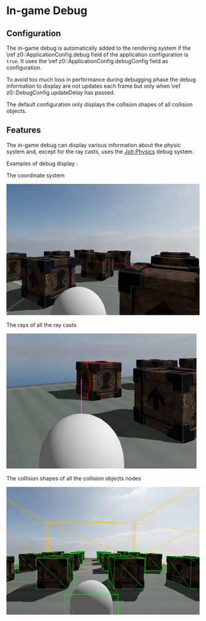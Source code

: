 In-game Debug
===========================================================================

Configuration
-----------------------------------------------------------------------------
The in-game debug is automatically added to the rendering system
if the \ref z0::ApplicationConfig.debug field of the application configuration is `true`.
It uses the \ref z0::ApplicationConfig.debugConfig field as configuration.

To avoid too much loss in performance during debugging phase the debug information
to display are not updates each frame but only when \ref z0::DebugConfig.updateDelay has passed.

The default configuration only displays the collision shapes of all collision objects.

Features
-----------------------------------------------------------------------------
The in-game debug can display various information about the physic system and,
except for the ray casts, uses the [Jolt Physics](https://jrouwe.github.io/JoltPhysics/) debug system. 

Examples of debug display :

The coordinate system

![The coordinate system](images/debug_coordsystem.png)
<br>

The rays of all the ray casts

![The rays of all the ray casts](images/debug_raycast.png)
<br>

The collision shapes of all the collision objects nodes

![The collision shapes of all the collision objects nodes](images/debug_shape.png)
<br>